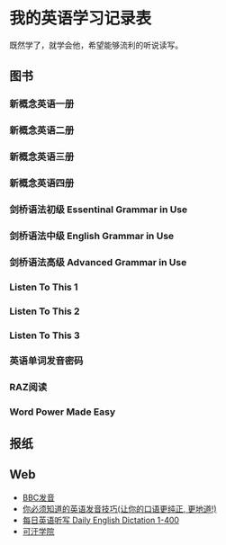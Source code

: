 # 我的英语学习记录表
既然学了，就学会他，希望能够流利的听说读写。

## 图书
### 新概念英语一册 
### 新概念英语二册
### 新概念英语三册
### 新概念英语四册

### 剑桥语法初级 Essentinal Grammar in Use
### 剑桥语法中级 English Grammar in Use 
### 剑桥语法高级 Advanced Grammar in Use 

### Listen To This 1
### Listen To This 2
### Listen To This 3

### 英语单词发音密码

### RAZ阅读

### Word Power Made Easy

## 报纸

## Web

* [BBC发音](https://www.bilibili.com/video/BV1Y4411M7Ac?)
* [你必须知道的英语发音技巧(让你的口语更纯正, 更地道!)](https://www.bilibili.com/video/BV1SZ4y1K7Lr)
* [每日英语听写 Daily English Dictation 1-400](https://www.bilibili.com/video/BV1U7411a7xG)
* [可汗学院](https://www.khanacademy.org)